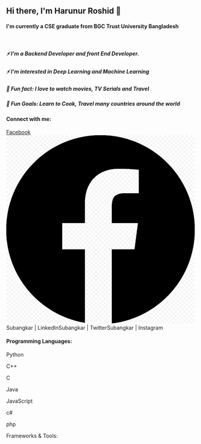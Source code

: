 <h2>Hi there, I'm Harunur Roshid 👋</h1>
<h4>I'm currently a CSE graduate from BGC Trust University Bangladesh</h3>
<br/>

<h5>⚡ I'm a Backend Developer and front End Developer.</h5>
<h5>⚡ I'm interested in Deep Learning and Machine Learning</h5>
<h5>👯 Fun fact: I love to watch movies, TV Serials and Travel</h5>
<h5>🥅 Fun Goals: Learn to Cook, Travel many countries around the world</h5>
<h4>Connect with me:</h4>
<a href="https://www.facebook.com/abdullahaltushar1212">Facebook<img src="-11595326936asbkomoamd.png"/></a>
Subangkar | LinkedInSubangkar | TwitterSubangkar | Instagram


<!---
abdullahaltushar/abdullahaltushar is a ✨ special ✨ repository because its `README.md` (this file) appears on your GitHub profile.
You can click the Preview link to take a look at your changes.
--->

<h4>Programming Languages:</h4>
<p>Python</p> <p>C++</p> <p>C</P> <p>Java</p> <p>JavaScript</P> <p>c#</p> <p>php</p> 
Frameworks & Tools:



                    
                        
                    
